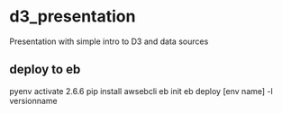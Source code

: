 # d3_presentation
Presentation with simple intro to D3 and data sources

## deploy to eb
pyenv activate 2.6.6
pip install awsebcli
eb init
eb deploy [env name] -l versionname
